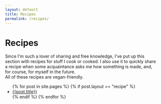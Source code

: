 ```yaml
---
layout: default
title: Recipes
permalink: /recipes/
---
```


Recipes
=======

Since I'm such a lover of sharing and free knowledge, I've put up this section with recipes for stuff I cook or cooked.  I also use it to quickly share a recipe when some acquaintance asks me how something is made, and, for course, for myself in the future.  
All of these recipes are vegan-friendly.

<ul>
{% for post in site.pages %}
  {% if post.layout == "recipe" %}
    <li>
      <a href="{{ post.url | prepend: site.baseurl }}">{{post.title}}</a>
    </li>
  {% endif %}
{% endfor %}
</ul>

